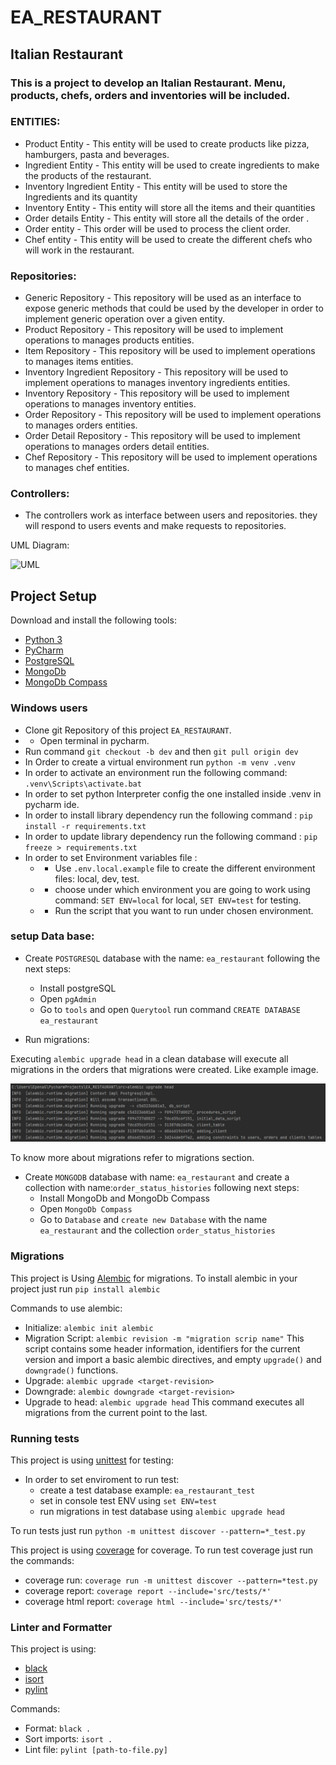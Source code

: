 # EA_RESTAURANT

## Italian Restaurant

### This is a project to develop an Italian Restaurant. Menu, products, chefs, orders and inventories will be included.

### ENTITIES:

* Product Entity - This entity will be used to create products like pizza, hamburgers, pasta and beverages.
* Ingredient Entity - This entity will be used to create ingredients to make the products of the restaurant.
* Inventory Ingredient Entity - This entity will be used to store the Ingredients and its quantity
* Inventory Entity - This entity will store all the items and their quantities
* Order details Entity - This entity will store all the details of the order .
* Order entity - This order will be used to process the client order.
* Chef entity - This entity will be used to create the different chefs who will work in the restaurant.

### Repositories:

* Generic Repository - This repository will be used as an interface to expose generic methods that could be used by the
  developer in order to implement generic operation over a given entity.
* Product Repository - This repository will be used to implement operations to manages products entities.
* Item Repository - This repository will be used to implement operations to manages items entities.
* Inventory Ingredient Repository - This repository will be used to implement operations to manages inventory 
  ingredients entities.
* Inventory Repository - This repository will be used to implement operations to manages inventory entities.
* Order Repository - This repository will be used to implement operations to manages orders entities.
* Order Detail Repository - This repository will be used to implement operations to manages orders detail entities.
* Chef Repository - This repository will be used to implement operations to manages chef entities.

### Controllers:

* The controllers work as interface between users and repositories. they will respond to users events and 
  make requests to repositories.

UML Diagram:

![UML](https://github.com/eapg/EA_RESTAURANT/blob/feature/updating-readme-file/UML_Diagram.png?raw=true)

## Project Setup

Download and install the following tools:

* [Python 3](https://www.python.org/downloads/)
* [PyCharm](https://www.jetbrains.com/pycharm/)
* [PostgreSQL](https://www.postgresql.org/download/)
* [MongoDb](https://www.mongodb.com/try/download/community)
* [MongoDb Compass](https://www.mongodb.com/products/compass)

### Windows users

* Clone git Repository of this project `EA_RESTAURANT`.
* * Open terminal in pycharm.
* Run command `git checkout -b dev` and then `git pull origin dev`
* In Order to create a virtual environment run `python -m venv .venv` 
* In order to activate an environment run the following command: `.venv\Scripts\activate.bat`
* In order to set python Interpreter config the one installed inside .venv in pycharm ide.
* In order to install library dependency run the following command : `pip install -r requirements.txt`
* In order to update library dependency run the following command : `pip freeze > requirements.txt`
* In order to set Environment variables file :
  * - Use `.env.local.example` file to create the different environment files: local, dev, test. 
  * - choose under which environment you are going to work using command: `SET ENV=local` for local, `SET ENV=test` for
      testing.
  * - Run the script that you want to run under chosen environment.

### setup Data base:
* Create `POSTGRESQL` database with the name: `ea_restaurant` following the next steps:
  * Install postgreSQL 
  * Open `pgAdmin`
  * Go to `tools` and open `Querytool` run command `CREATE DATABASE ea_restaurant`

* Run migrations: 

Executing `alembic upgrade head` in a clean database will execute all migrations
in the orders that migrations were created. Like example image.

![img.png](img.png)

To know more about migrations refer to migrations section.

* Create `MONGODB` database with name: `ea_restaurant` and create a collection with name:`order_status_histories`
following next steps:
  * Install MongoDb and MongoDb Compass
  * Open `MongoDb Compass`
  * Go to `Database` and `create new Database` with the name `ea_restaurant` and the collection `order_status_histories`

### Migrations

This project is Using [Alembic](https://alembic.sqlalchemy.org/en/latest/) for migrations. To
install alembic in your project just run `pip install alembic`

Commands to use alembic:

* Initialize: `alembic init alembic`
* Migration Script: `alembic revision -m "migration scrip name"` This script contains some header
  information, identifiers for the current version and import a basic alembic directives, and empty
  `upgrade()` and `downgrade()` functions.
* Upgrade: `alembic upgrade <target-revision>`
* Downgrade: `alembic downgrade <target-revision>`
* Upgrade to head: `alembic upgrade head` This command executes all migrations from the current point to the last.

### Running tests

This project is using [unittest](https://docs.python.org/3/library/unittest.html) for testing: 
* In order to set enviroment to run test:
  * create a test database example: `ea_restaurant_test`
  * set in console test ENV using `set ENV=test`
  * run migrations in test database using `alembic upgrade head`

To run tests just  run `python -m unittest discover --pattern=*_test.py`

This project is using [coverage](https://coverage.readthedocs.io/en/latest/index.html) for coverage. To run test
coverage just run the commands:
* coverage run: `coverage run -m unittest discover --pattern=*test.py`
* coverage report: `coverage report --include='src/tests/*'`
* coverage html report: `coverage html --include='src/tests/*'`

### Linter and Formatter

This project is using:

* [black](https://pypi.org/project/black/)
* [isort](https://pypi.org/project/isort/)
* [pylint](https://pypi.org/project/pylint/)

Commands:

* Format: `black .`
* Sort imports: `isort .`
* Lint file: `pylint [path-to-file.py]`

